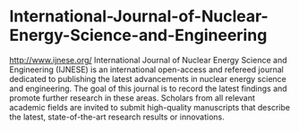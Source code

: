International-Journal-of-Nuclear-Energy-Science-and-Engineering
===============================================================

http://www.ijnese.org/ International Journal of Nuclear Energy Science and Engineering (IJNESE) is an international open-access and refereed journal dedicated to publishing the latest advancements in nuclear energy science and engineering. The goal of this journal is to record the latest findings and promote further research in these areas. Scholars from all relevant academic fields are invited to submit high-quality manuscripts that describe the latest, state-of-the-art research results or innovations.
